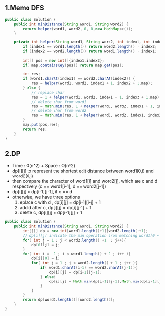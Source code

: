 ## 1.Memo DFS

```java
public class Solution {
    public int minDistance(String word1, String word2) {
        return helper(word1, word2, 0, 0,new HashMap<>());
    }

    private int helper(String word1, String word2, int index1, int index2 , Map<int[],Integer> map) {
        if (index1 == word1.length()) return word2.length() - index2;
        if (index2 == word2.length()) return word1.length() - index1;
        
        int[] pos = new int[]{index1,index2};
        if( map.containsKey(pos)) return map.get(pos);
        
        int res;
        if (word1.charAt(index1) == word2.charAt(index2)) {
            res = helper(word1, word2, index1 + 1, index2 + 1,map);
        } else {
            // replace char
            res = 1 + helper(word1, word2, index1 + 1, index2 + 1,map);
            // delete char from word1
            res = Math.min(res, 1 + helper(word1, word2, index1 + 1, index2,map));
            // delete char from word2
            res = Math.min(res, 1 + helper(word1, word2, index1, index2 + 1,map));
        }
        map.put(pos,res);
        return res;
    }
}
```


## 2.DP
* Time : O(n^2) + Space : O(n^2)
* dp[i][j] to represent the shortest edit distance between word1[0,i) and word2[0,j)
* then compare the character of word1[i] and word2[j], which are c and d respectively (c == word1[i-1], d == word2[j-1])
* dp[i][j] = dp[i-1][j-1], if c == d  
* otherwise, we have three options
	1. eplace c with d , dp[i][j] = dp[i-1][i-j] + 1
	2. add d after c, dp[i][j] = dp[i][j-1] + 1
	3. delete c, dp[i][j] = dp[i-1][j] + 1 

```java
public class Solution {
    public int minDistance(String word1, String word2) {
        int[][] dp = new int[word1.length()+1][word2.length()+1];
        // dp[i][j] indicate the min operation from matching word1[0 ~ i-1] and word2[0 ~ j-1] 
        for( int j = 1 ; j < word2.length() +1  ; j++){
            dp[0][j] = j;
        }
        for( int i =  1 ; i < word1.length() + 1 ; i++ ){
            dp[i][0] = i;
            for( int j = 1 ; j < word2.length() + 1 ; j++ ){
                if( word1.charAt(i-1) == word2.charAt(j-1)){
                    dp[i][j] = dp[i-1][j-1];
                } else{
                    dp[i][j] = Math.min(dp[i-1][j-1],Math.min(dp[i-1][j],dp[i][j-1])) + 1;
                }
            }
        }
        return dp[word1.length()][word2.length()];
    }
}

``` 